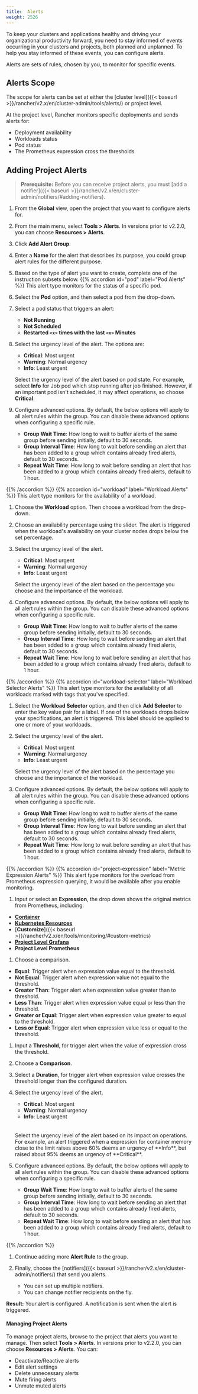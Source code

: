 ```yaml
---
title:  Alerts
weight: 2526
---
```


To keep your clusters and applications healthy and driving your organizational productivity forward, you need to stay informed of events occurring in your clusters and projects, both planned and unplanned. To help you stay informed of these events, you can configure alerts.

Alerts are sets of rules, chosen by you, to monitor for specific events.

## Alerts Scope

 The scope for alerts can be set at either the [cluster level]({{< baseurl >}}/rancher/v2.x/en/cluster-admin/tools/alerts/) or project level.

At the project level, Rancher monitors specific deployments and sends alerts for:

* Deployment availability
* Workloads status
* Pod status
* The Prometheus expression cross the thresholds

## Adding Project Alerts

>**Prerequisite:** Before you can receive project alerts, you must [add a notifier]({{< baseurl >}}/rancher/v2.x/en/cluster-admin/notifiers/#adding-notifiers).

1. From the **Global** view, open the project that you want to configure alerts for.

1. From the main menu, select **Tools > Alerts**. In versions prior to v2.2.0, you can choose **Resources > Alerts**.

1. Click **Add Alert Group**.

1. Enter a **Name** for the alert that describes its purpose, you could group alert rules for the different purpose.

1. Based on the type of alert you want to create, complete one of the instruction subsets below.
{{% accordion id="pod" label="Pod Alerts" %}}
This alert type monitors for the status of a specific pod.

1. Select the **Pod** option, and then select a pod from the drop-down.
1. Select a pod status that triggers an alert:

    - **Not Running**
    - **Not Scheduled**
    - **Restarted `<x>` times with the last `<x>` Minutes**

1. Select the urgency level of the alert. The options are:

    - **Critical**: Most urgent
    - **Warning**: Normal urgency
    - **Info**: Least urgent

    Select the urgency level of the alert based on pod state. For example, select **Info** for Job pod which stop running after job finished. However, if an important pod isn't scheduled, it may affect operations, so choose **Critical**.

1. Configure advanced options. By default, the below options will apply to all alert rules within the group. You can disable these advanced options when configuring a specific rule.

    - **Group Wait Time**: How long to wait to buffer alerts of the same group before sending initially, default to 30 seconds.
    - **Group Interval Time**: How long to wait before sending an alert that has been added to a group which contains already fired alerts, default to 30 seconds.
    - **Repeat Wait Time**: How long to wait before sending an alert that has been added to a group which contains already fired alerts, default to 1 hour.

{{% /accordion %}}
{{% accordion id="workload" label="Workload Alerts" %}}
This alert type monitors for the availability of a workload.

1. Choose the **Workload** option. Then choose a workload from the drop-down.

1. Choose an availability percentage using the slider. The alert is triggered when the workload's availability on your cluster nodes drops below the set percentage.

1. Select the urgency level of the alert.

    - **Critical**: Most urgent
    - **Warning**: Normal urgency
    - **Info**: Least urgent

    Select the urgency level of the alert based on the percentage you choose and the importance of the workload.

1. Configure advanced options. By default, the below options will apply to all alert rules within the group. You can disable these advanced options when configuring a specific rule.

    - **Group Wait Time**: How long to wait to buffer alerts of the same group before sending initially, default to 30 seconds.
    - **Group Interval Time**: How long to wait before sending an alert that has been added to a group which contains already fired alerts, default to 30 seconds.
    - **Repeat Wait Time**: How long to wait before sending an alert that has been added to a group which contains already fired alerts, default to 1 hour.

{{% /accordion %}}
{{% accordion id="workload-selector" label="Workload Selector Alerts" %}}
This alert type monitors for the availability of all workloads marked with tags that you've specified.

1. Select the **Workload Selector** option, and then click **Add Selector** to enter the key value pair for a label. If one of the workloads drops below your specifications, an alert is triggered. This label should be applied to one or more of your workloads.

1. Select the urgency level of the alert.

    - **Critical**: Most urgent
    - **Warning**: Normal urgency
    - **Info**: Least urgent

    Select the urgency level of the alert based on the percentage you choose and the importance of the workload.

1. Configure advanced options. By default, the below options will apply to all alert rules within the group. You can disable these advanced options when configuring a specific rule.

    - **Group Wait Time**: How long to wait to buffer alerts of the same group before sending initially, default to 30 seconds.
    - **Group Interval Time**: How long to wait before sending an alert that has been added to a group which contains already fired alerts, default to 30 seconds.
    - **Repeat Wait Time**: How long to wait before sending an alert that has been added to a group which contains already fired alerts, default to 1 hour.

{{% /accordion %}}
{{% accordion id="project-expression" label="Metric Expression Alerts" %}}
This alert type monitors for the overload from Prometheus expression querying, it would be available after you enable monitoring.

1. Input or select an **Expression**, the drop down shows the original metrics from Prometheus, including:

  - [**Container**](https://github.com/google/cadvisor)
  - [**Kubernetes Resources**](https://github.com/kubernetes/kube-state-metrics)
  - [**Customize**]({{< baseurl >}}/rancher/v2.x/en/tools/monitoring/#custom-metrics)
  - [**Project Level Grafana**](http://docs.grafana.org/administration/metrics/)
  - **Project Level Prometheus**

1. Choose a comparison.

  - **Equal**: Trigger alert when expression value equal to the threshold.
  - **Not Equal**: Trigger alert when expression value not equal to the threshold.
  - **Greater Than**: Trigger alert when expression value greater than to threshold.
  - **Less Than**: Trigger alert when expression value equal or less than the threshold.
  - **Greater or Equal**: Trigger alert when expression value greater to equal to the threshold.
  - **Less or Equal**: Trigger alert when expression value less or equal to the threshold.

1. Input a **Threshold**, for trigger alert when the value of expression cross the threshold.

1. Choose a **Comparison**.

1. Select a **Duration**, for trigger alert when expression value crosses the threshold longer than the configured duration.

1. Select the urgency level of the alert.

    - **Critical**: Most urgent
    - **Warning**: Normal urgency
    - **Info**: Least urgent
    <br/>
    <br/>
    Select the urgency level of the alert based on its impact on operations. For example, an alert triggered when a expression for container memory close to the limit raises above 60% deems an urgency of **Info**, but raised about 95% deems an urgency of **Critical**.

1. Configure advanced options. By default, the below options will apply to all alert rules within the group. You can disable these advanced options when configuring a specific rule.

    - **Group Wait Time**: How long to wait to buffer alerts of the same group before sending initially, default to 30 seconds.
    - **Group Interval Time**: How long to wait before sending an alert that has been added to a group which contains already fired alerts, default to 30 seconds.
    - **Repeat Wait Time**: How long to wait before sending an alert that has been added to a group which contains already fired alerts, default to 1 hour.

{{% /accordion %}}

1. Continue adding more **Alert Rule** to the group.

1. Finally, choose the [notifiers]({{< baseurl >}}/rancher/v2.x/en/cluster-admin/notifiers/) that send you alerts.

    - You can set up multiple notifiers.
    - You can change notifier recipients on the fly.

**Result:** Your alert is configured. A notification is sent when the alert is triggered.

#### Managing Project Alerts

To manage project alerts, browse to the project that alerts you want to manage. Then select **Tools > Alerts**. In versions prior to v2.2.0, you can choose **Resources > Alerts**. You can:

- Deactivate/Reactive alerts
- Edit alert settings
- Delete unnecessary alerts
- Mute firing alerts
- Unmute muted alerts
